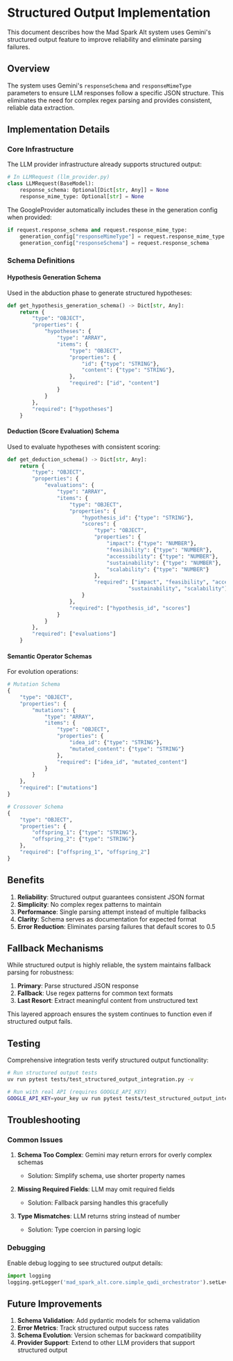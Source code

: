 # Structured Output Implementation

This document describes how the Mad Spark Alt system uses Gemini's structured output feature to improve reliability and eliminate parsing failures.

## Overview

The system uses Gemini's `responseSchema` and `responseMimeType` parameters to ensure LLM responses follow a specific JSON structure. This eliminates the need for complex regex parsing and provides consistent, reliable data extraction.

## Implementation Details

### Core Infrastructure

The LLM provider infrastructure already supports structured output:

```python
# In LLMRequest (llm_provider.py)
class LLMRequest(BaseModel):
    response_schema: Optional[Dict[str, Any]] = None
    response_mime_type: Optional[str] = None
```

The GoogleProvider automatically includes these in the generation config when provided:

```python
if request.response_schema and request.response_mime_type:
    generation_config["responseMimeType"] = request.response_mime_type
    generation_config["responseSchema"] = request.response_schema
```

### Schema Definitions

#### Hypothesis Generation Schema

Used in the abduction phase to generate structured hypotheses:

```python
def get_hypothesis_generation_schema() -> Dict[str, Any]:
    return {
        "type": "OBJECT",
        "properties": {
            "hypotheses": {
                "type": "ARRAY",
                "items": {
                    "type": "OBJECT",
                    "properties": {
                        "id": {"type": "STRING"},
                        "content": {"type": "STRING"},
                    },
                    "required": ["id", "content"]
                }
            }
        },
        "required": ["hypotheses"]
    }
```

#### Deduction (Score Evaluation) Schema

Used to evaluate hypotheses with consistent scoring:

```python
def get_deduction_schema() -> Dict[str, Any]:
    return {
        "type": "OBJECT",
        "properties": {
            "evaluations": {
                "type": "ARRAY",
                "items": {
                    "type": "OBJECT",
                    "properties": {
                        "hypothesis_id": {"type": "STRING"},
                        "scores": {
                            "type": "OBJECT",
                            "properties": {
                                "impact": {"type": "NUMBER"},
                                "feasibility": {"type": "NUMBER"},
                                "accessibility": {"type": "NUMBER"},
                                "sustainability": {"type": "NUMBER"},
                                "scalability": {"type": "NUMBER"}
                            },
                            "required": ["impact", "feasibility", "accessibility", 
                                       "sustainability", "scalability"]
                        }
                    },
                    "required": ["hypothesis_id", "scores"]
                }
            }
        },
        "required": ["evaluations"]
    }
```

#### Semantic Operator Schemas

For evolution operations:

```python
# Mutation Schema
{
    "type": "OBJECT",
    "properties": {
        "mutations": {
            "type": "ARRAY",
            "items": {
                "type": "OBJECT",
                "properties": {
                    "idea_id": {"type": "STRING"},
                    "mutated_content": {"type": "STRING"}
                },
                "required": ["idea_id", "mutated_content"]
            }
        }
    },
    "required": ["mutations"]
}

# Crossover Schema
{
    "type": "OBJECT",
    "properties": {
        "offspring_1": {"type": "STRING"},
        "offspring_2": {"type": "STRING"}
    },
    "required": ["offspring_1", "offspring_2"]
}
```

## Benefits

1. **Reliability**: Structured output guarantees consistent JSON format
2. **Simplicity**: No complex regex patterns to maintain
3. **Performance**: Single parsing attempt instead of multiple fallbacks
4. **Clarity**: Schema serves as documentation for expected format
5. **Error Reduction**: Eliminates parsing failures that default scores to 0.5

## Fallback Mechanisms

While structured output is highly reliable, the system maintains fallback parsing for robustness:

1. **Primary**: Parse structured JSON response
2. **Fallback**: Use regex patterns for common text formats
3. **Last Resort**: Extract meaningful content from unstructured text

This layered approach ensures the system continues to function even if structured output fails.

## Testing

Comprehensive integration tests verify structured output functionality:

```bash
# Run structured output tests
uv run pytest tests/test_structured_output_integration.py -v

# Run with real API (requires GOOGLE_API_KEY)
GOOGLE_API_KEY=your_key uv run pytest tests/test_structured_output_integration.py::TestRealLLMStructuredOutput -v
```

## Troubleshooting

### Common Issues

1. **Schema Too Complex**: Gemini may return errors for overly complex schemas
   - Solution: Simplify schema, use shorter property names
   
2. **Missing Required Fields**: LLM may omit required fields
   - Solution: Fallback parsing handles this gracefully
   
3. **Type Mismatches**: LLM returns string instead of number
   - Solution: Type coercion in parsing logic

### Debugging

Enable debug logging to see structured output details:

```python
import logging
logging.getLogger('mad_spark_alt.core.simple_qadi_orchestrator').setLevel(logging.DEBUG)
```

## Future Improvements

1. **Schema Validation**: Add pydantic models for schema validation
2. **Error Metrics**: Track structured output success rates
3. **Schema Evolution**: Version schemas for backward compatibility
4. **Provider Support**: Extend to other LLM providers that support structured output